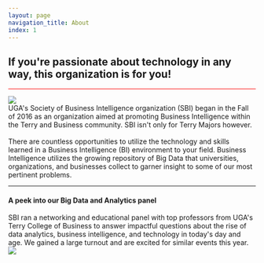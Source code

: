 ```yaml
---
layout: page
navigation_title: About
index: 1
---
```



<div class="row">
<span class="about-title">
<h2>
​If you're passionate about technology in any way, this organization is for you!
</h2>
</span>
<hr style="background-color: red"/>
</div>

<div class="row">
<div class="col-md-6 col-sm-12">
<img src="http://ugasbi.weebly.com/uploads/8/0/8/1/80816214/editor/third-orig_1.jpg?1486224851">
</div>
<div class="col-md-6 col-sm-12">
<span>UGA's Society of Business Intelligence organization (SBI) began in the Fall of 2016 as an organization aimed at promoting Business Intelligence within the Terry and Business community. SBI isn't only for Terry Majors however. 
<br />
<br />
There are countless opportunities to utilize the technology and skills learned in a Business Intelligence (BI) environment to your field. Business Intelligence utilizes the growing repository of Big Data that universities, organizations, and businesses collect to garner insight to some of our most pertinent problems.
</span>
</div>
</div>

<hr />

<div class="row">
<div class="col-md-6 col-sm-12">
    <h4 class="center">
        A peek into our Big Data and Analytics panel
    </h4>
    <span>
        SBI ran a networking and educational panel with top professors from UGA's Terry College of Business to answer impactful questions about the rise of data analytics, business intelligence, and technology in today's day and age. We gained a large turnout and are excited for similar events this year. 
    </span> 
</div>
<div class="col-md-6 col-sm-12">
    <img src="http://ugasbi.weebly.com/uploads/8/0/8/1/80816214/published/screen-shot-2017-01-05-at-6-30-18-pm.png?1486224706">
</div>
</div>